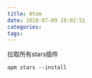 ```yaml
---
title: Atom
date: 2018-07-09 19:02:51
categories:
tags:
---
```

拉取所有stars插件
```
apm stars --install
```
